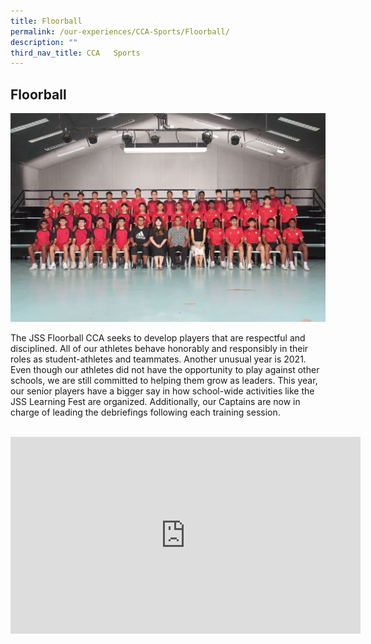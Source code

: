 ```yaml
---
title: Floorball
permalink: /our-experiences/CCA-Sports/Floorball/
description: ""
third_nav_title: CCA   Sports
---
```

## Floorball

![](/images/JSF1-Floorball.jpg)

The JSS Floorball CCA seeks to develop players that are respectful and disciplined. All of our athletes behave honorably and responsibly in their roles as student-athletes and teammates. Another unusual year is 2021. Even though our athletes did not have the opportunity to play against other schools, we are still committed to helping them grow as leaders. This year, our senior players have a bigger say in how school-wide activities like the JSS Learning Fest are organized. Additionally, our Captains are now in charge of leading the debriefings following each training session.

<br>
<iframe width="560" height="315" src="https://www.youtube.com/embed/3sF_s6DFLPY" title="YouTube video player" frameborder="0" allow="accelerometer; autoplay; clipboard-write; encrypted-media; gyroscope; picture-in-picture; web-share" allowfullscreen></iframe>